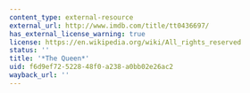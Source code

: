 ```yaml
---
content_type: external-resource
external_url: http://www.imdb.com/title/tt0436697/
has_external_license_warning: true
license: https://en.wikipedia.org/wiki/All_rights_reserved
status: ''
title: '*The Queen*'
uid: f6d9ef72-5228-48f0-a238-a0bb02e26ac2
wayback_url: ''
---
```

